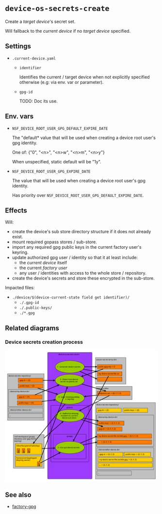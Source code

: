 # `device-os-secrets-create`

Create a *target device*'s secret set.

Will fallback to the *current device* if no *target device* specified.


## Settings

 -  `.current-device.yaml`

     -  `identifier`

        Identifies the current / target device when not explicitly specified
        otherwise (e.g: via env. var or parameter).

     -  `gpg-id`

        TODO: Doc its use.

## Env. vars

 -  `NSF_DEVICE_ROOT_USER_GPG_DEFAULT_EXPIRE_DATE`

    The "default* value that will be used when creating a device
    root user's gpg identity.

    One of: {"0", "\<n\>", "\<n\>w", "\<n\>m", "\<n\>y"}

    When unspecified, static default will be "1y".

 -  `NSF_DEVICE_ROOT_USER_GPG_EXPIRE_DATE`

    The value that will be used when creating a device
    root user's gpg identity.

    Has priority over `NSF_DEVICE_ROOT_USER_GPG_DEFAULT_EXPIRE_DATE`.


## Effects

Will:

 -  create the device's sub store directory structure if it does not already
    exist.
 -  mount required gopass stores / sub-store.
 -  import any required gpg public keys in the current factory user's
    keyring.
 -  update authorized gpg user / identity so that it at least include:
     -  the *current device* itself
     -  the current *factory user*
     -  any user / identities with access to the whole store / repository.
 -  create the device's secrets and store these encrypted in the sub-store.

Impacted files:

 -  `./device/$(device-current-state field get identifier)/`
     -  `./.gpg-id`
     -  `./.public-keys/`
     -  `./*.gpg`


## Related diagrams

### Device secrets creation process

![device-os-secrets-create](./img/device-os-secrets-create.svg)


## See also

 -  [factory-gpg](./factory-gpg)
